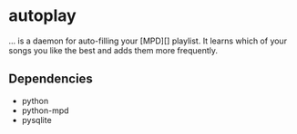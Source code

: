 autoplay
========

... is a daemon for auto-filling your [MPD][] playlist. It learns which of your songs you like the best and adds them more frequently.

Dependencies
------------

* python
* python-mpd
* pysqlite
